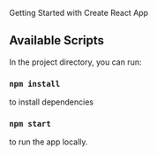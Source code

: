 Getting Started with Create React App

## Available Scripts

In the project directory, you can run:

### `npm install`

to install dependencies

### `npm start`

to run the app locally.
